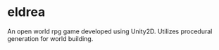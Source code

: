 # eldrea
An open world rpg game developed using Unity2D. Utilizes procedural generation for world building.
